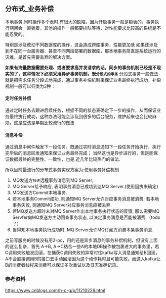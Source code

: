## 分布式_业务补偿


本地事务,同时操作多个表时.有很大的缺陷，因为开启事务一般是锁表的，事务执行期间会一直锁着，其他的操作一般都要排队等待，对性能要求比较高的系统是不能忍受的。

特别是涉及改动不同数据库的操作，这会造成跨库事务，性能更加低
如果还涉及到不在同一台服务器、甚至不同网段部署的数据库，那本地事务简直是系统运行的灾难，是首先需要丢弃的解决方案。

**如果有海量数据需要处理、或者要求高并发请求的话，同步的事务机制已经是不现实的了，这种情况下必须采用异步事务机制，既`分段式的事务`**
分段式事务一般做法就是把需求任务分段式地完成，通过事务补偿机制来保证业务最终执行成功，补偿机制一般可以归类为2种：

#### 定时任务补偿

通过定时任务去跟进后续任务，根据不同的状态表确定下一步的操作，从而保证业务最终执行成功，这种办法可能会涉及到很多的后台服务，维护起来也会比较麻烦，这是应该是早期比较流行的做法

#### 消息补偿

通过消息中间件触发下一段任务，既通过实时消息通知下一段任务开始执行，执行完毕后的消息回发通知来保证业务最终完成；
当然这也是异步进行的，但是能保证数据最终的完整性、一致性，也是.近几年比较热门的做法.

所以目前最流行的分布式事务实现方案为:使用事务补偿机制

 1. MQ发送方`投递`远程事务消息到MQ Server;
 2. MQ Server给予响应, 表明事务消息已成功到达MQ Server.(使用回执来确定)
 3. MQ发送方Commit本地事务.
 4. 若本地事务Commit成功, 则通知MQ Server允许对应事务消息被消费; 若本地事务失败, 则通知MQ Server对应事务消息应被丢弃.
 5. 若MQ发送方超时未对MQ Server作出本地事务执行状态的反馈, 那么需要MQ Servfer向MQ发送方主动回查事务状态, 以决定事务消息是否能被消费.（todo ？）
 6. 当得知本地事务执行成功时, MQ Server允许MQ订阅方消费本条事务消息.

 之前写服务的时候没有用2-pc，用的还是异步消息的事务补偿机制，但没有上面的这么复杂，首先 A->B, A→C结合一些A的本地DB操作被包裹进大的事务里，若C调用失败触发回滚，在捕获C调用失败的异常时往kafka写入消息通知给B回滚，A不会直接调用B的接口去手动回滚因为这个动作耗时且可能失败，而送入kafka让B的消费者线程来消费可以保证多次重试以及日志准确记录。

 ### 参考资料 

 https://www.cnblogs.com/h-c-g/p/11210226.html